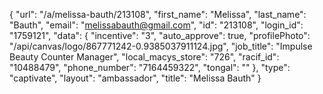 {
    "url": "\/a\/melissa-bauth\/213108",
    "first_name": "Melissa",
    "last_name": "Bauth",
    "email": "melissabauth@gmail.com",
    "id": "213108",
    "login_id": "1759121",
    "data": {
        "incentive": "3",
        "auto_approve": true,
        "profilePhoto": "\/api\/canvas\/logo\/867771242-0.9385037911124.jpg",
        "job_title": "Impulse Beauty Counter Manager",
        "local_macys_store": "726",
        "racif_id": "10488479",
        "phone_number": "7164459322",
        "tongal": ""
    },
    "type": "captivate",
    "layout": "ambassador",
    "title": "Melissa Bauth"
}